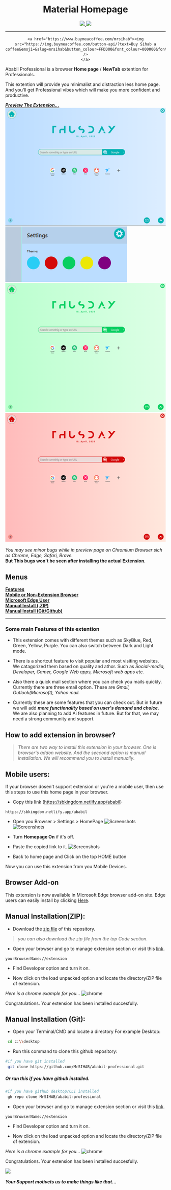 <div align="Center">
    <h1>Material Homepage</h1>
<div align="Center">
<a href="https://addons.mozilla.org/en-US/firefox/addon/material-hompage/">
<img src="https://github.com/user-attachments/assets/c0e99e6b-97cf-4af2-9737-099db7d3538b" />
</a>
<a href="https://microsoftedge.microsoft.com/addons/detail/material-hompage/gppedgcpmlnfphgohlcdmeejokcgipjb">
<img src="https://learn.microsoft.com/en-us/windows/apps/images/new-badge-dark.png" />
</a>
</div>

____

    <a href="https://www.buymeacoffee.com/mrsihab"><img src="https://img.buymeacoffee.com/button-api/?text=Buy Sihab a coffee&emoji=&slug=mrsihab&button_colour=FFDD00&font_colour=000000&font_family=Cookie&outline_colour=000000&coffee_colour=ffffff" />
    </a>
</div>

Ababil Professional is a browser **Home page** / **NewTab** extention for Professionals.

This extention will provide you minimalist and distraction less home page. And you'll get Professional vibes which will make you more confident and productive.

**_[Preview The Extension...](https://sbkingdom.netlify.app/ababil)_**  
![Screenshots](./screenshots/main.png)  
![Screenshots](./screenshots/1st.png)  
![Screenshots](./screenshots/4th.png)  
![Screenshots](./screenshots/6th.png)

_You may see minor bugs while in preview page on Chromium Browser sich as Chrome, Edge, Safari, Brave._  
**But This bugs won't be seen after installing the actual Extension.**

## Menus

[**Features**](#some-main-features-of-this-extention)  
[**Mobile or Non-Extension Browser**](#mobile-users)  
[**Microsoft Edge User**](#browser-add-on)  
[**Manual Install (.ZIP)**](#manual-installationzip)  
[**Manual Install (Git/Github)**](#manual-installation-git)

---

### Some main Features of this extention

- This extension comes with different themes such as SkyBlue, Red, Green, Yellow, Purple. You can also switch between Dark and Light mode.

- There is a shortcut feature to visit popular and most visiting websites. We catagorized them based on quality and athor. Such as _*Social-media, Developer, Gamer, Google Web apps, Microsoft web apps etc.*_

- Also there a quick mail section where you can check you mails quickly. Currently there are three email option. These are _Gmail, Outlook(Microsoft), Yahoo mail._

- Currently these are some features that you can check out. But in future we will add _**more functionality based on user's demand and choice**_.
  We are also planning to add Ai features in future. But for that, we may need a strong community and support.

## How to add extension in browser?

> _There are two way to install this extension in your browser. One is browser's addon website. And the seccond option is manual installation. We will recommend you to install manually_.

## Mobile users:

If your browser dosen't support extension or you're a mobile user, then use this steps to use this home page in your browser.

- Copy this link (https://sbkingdom.netlify.app/ababil)

```copy
https://sbkingdom.netlify.app/ababil
```

- Open you Browser > Settings > HomePage
  ![Screenshots](./screenshots/m1.jpg)  
  ![Screenshots](./screenshots/m2.jpg)

- Turn **Homepage On** if it's off.
- Paste the copied link to it.
  ![Screenshots](./screenshots/m3.jpg)
- Back to home page and Click on the top HOME button

Now you can use this extension from you Mobile Devices.

## Browser Add-on

This extension is now available in Microsoft Edge browser add-on site.
Edge users can easily install by clicking [Here](https://microsoftedge.microsoft.com/addons/detail/abbl-professional/gppedgcpmlnfphgohlcdmeejokcgipjb).

## Manual Installation(ZIP):

- Download the [zip file](https://github.com/MrSIHAB/ababil-professional/archive/refs/heads/main.zip) of this repository.

> _you can also download the zip file from the top Code section_.

- Open your browser and go to manage extension section or visit this [link](chrome://extension).

```
yourBrowserName://extension
```

- Find Developer option and turn it on.

- Now click on the load unpacked option and locate the directory/ZIP file of extension.

_Here is a chrome example for you..._
![chrome](/screenshots/chrome.png)

Congratulations. Your extension has been installed succesfully.

## Manual Installation (Git):

- Open your Terminal/CMD and locate a directory For example Desktop:

```bash
 cd c:\\desktop
```

- Run this command to clone this github repository:

```bash
#if you have git installed
 git clone https://github.com/MrSIHAB/ababil-professional.git
```

##### Or run this if you have github installed.

```bash
#if you have github desktop/CLI installed
 gh repo clone MrSIHAB/ababil-professional
```

- Open your browser and go to manage extension section or visit this [link](chrome://extension).

```link
yourBrowserName://extension
```

- Find Developer option and turn it on.

- Now click on the load unpacked option and locate the directory/ZIP file of extension.

_Here is a chrome example for you..._
![chrome](/screenshots/chrome.png)

Congratulations. Your extension has been installed succesfully.

<a href="https://www.bu">
    <img src="https://media.giphy.com/media/7kZE0z52Sd9zSESzDA/giphy.gif">
</a>

**_Your Support motivets us to make things like that..._**

